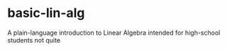 # basic-lin-alg
A plain-language introduction to Linear Algebra intended for high-school students
not quite
